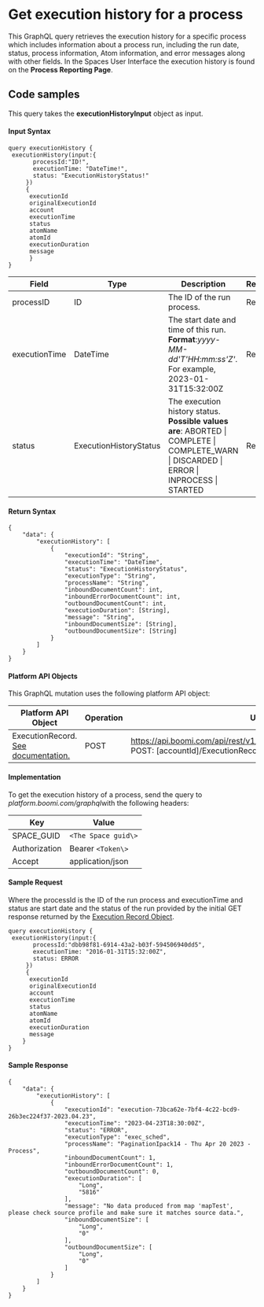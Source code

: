 # Get execution history for a process 

<head>
  <meta name="guidename" content="Spaces"/>
  <meta name="context" content="GUID-722d8d0b-e2a1-40c0-ae29-6e6601d3c228"/>
</head>


This GraphQL query retrieves the execution history for a specific process which includes information about a process run, including the run date, status, process information, Atom information, and error messages along with other fields. In the Spaces User Interface the execution history is found on the **Process Reporting Page**.

## Code samples 

This query takes the **executionHistoryInput** object as input.

#### Input Syntax

``` {#codeblock_mqc_grh_1yb}
query executionHistory {
 executionHistory(input:{
       processId:"ID!",
       executionTime: "DateTime!",
       status: "ExecutionHistoryStatus!"
     })
     {
      executionId
      originalExecutionId
      account
      executionTime
      status
      atomName
      atomId
      executionDuration 
      message
      }
}

```

|Field|Type|Description|Required/Optional|
|-----|----|-----------|-----------------|
|processID|ID|The ID of the run process.|Required.|
|executionTime|DateTime|The start date and time of this run. **Format**:*yyyy-MM-dd'T'HH:mm:ss'Z'*. For example, 2023-01-31T15:32:00Z|Required.|
|status|ExecutionHistoryStatus|The execution history status. **Possible values** **are**: ABORTED \| COMPLETE \| COMPLETE\_WARN \| DISCARDED \| ERROR \| INPROCESS \| STARTED|Required.|

#### Return Syntax

``` {#codeblock_fvm_rrh_1yb}
{
    "data": {
        "executionHistory": [
            {
                "executionId": "String",
                "executionTime": "DateTime",
                "status": "ExecutionHistoryStatus",
                "executionType": "String",
                "processName": "String",
                "inboundDocumentCount": int,
                "inboundErrorDocumentCount": int,
                "outboundDocumentCount": int,
                "executionDuration": [String],
                "message": "String",
                "inboundDocumentSize": [String],
                "outboundDocumentSize": [String]
            }
        ]
    }
}

```

#### Platform API Objects

This GraphQL mutation uses the following platform API object:


| Platform API Object | Operation | URL |
|-------------------|-------------------|-----------------|
| ExecutionRecord. [See documentation.](https://developer.boomi.com/api/platformapi#tag/ExecutionRecord) | POST | https://api.boomi.com/api/rest/v1/accountId/ExecutionRecord/query POST: [accountId]/ExecutionRecord |



#### Implementation

To get the execution history of a process, send the query to *platform.boomi.com/graphql*with the following headers:

|Key|Value|
|---|-----|
|SPACE\_GUID|`<The Space guid\>`|
|Authorization|Bearer `<Token\>`|
|Accept|application/json|

#### Sample Request

Where the processId is the ID of the run process and executionTime and status are start date and the status of the run provided by the initial GET response returned by the [Execution Record Object](https://developer.boomi.com/api/platformapi#tag/ExecutionRecord).

``` {#codeblock_zjz_ssh_1yb}
query executionHistory {
 executionHistory(input:{
       processId:"dbb98f81-6914-43a2-b03f-594506940dd5",
       executionTime: "2016-01-31T15:32:00Z",
       status: ERROR
     })
     {
      executionId
      originalExecutionId
      account
      executionTime
      status
      atomName
      atomId
      executionDuration 
      message
    }
}

```

#### Sample Response

``` {#codeblock_xbq_xsh_1yb}
{
    "data": {
        "executionHistory": [
            {
                "executionId": "execution-73bca62e-7bf4-4c22-bcd9-26b3ec224f37-2023.04.23",
                "executionTime": "2023-04-23T18:30:00Z",
                "status": "ERROR",
                "executionType": "exec_sched",
                "processName": "PaginationIpack14 - Thu Apr 20 2023 -Process",
                "inboundDocumentCount": 1,
                "inboundErrorDocumentCount": 1,
                "outboundDocumentCount": 0,
                "executionDuration": [
                    "Long",
                    "5816"
                ],
                "message": "No data produced from map 'mapTest', please check source profile and make sure it matches source data.",
                "inboundDocumentSize": [
                    "Long",
                    "0"
                ],
                "outboundDocumentSize": [
                    "Long",
                    "0"
                ]
            }
        ]
    }
}

```